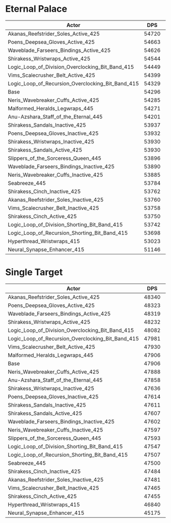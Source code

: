 # Eternal Palace
| Actor | DPS | Increase |
|---|:---:|:---:|
|Akanas_Reefstrider_Soles_Active_425|54720|0.78%|
|Poens_Deepsea_Gloves_Active_425|54663|0.68%|
|Waveblade_Farseers_Bindings_Active_425|54626|0.61%|
|Shirakess_Wristwraps_Active_425|54544|0.46%|
|Logic_Loop_of_Division_Overclocking_Bit_Band_415|54449|0.28%|
|Vims_Scalecrusher_Belt_Active_425|54399|0.19%|
|Logic_Loop_of_Recursion_Overclocking_Bit_Band_415|54329|0.06%|
|Base|54296|0.00%|
|Neris_Wavebreaker_Cuffs_Active_425|54285|-0.02%|
|Malformed_Heralds_Legwraps_445|54271|-0.05%|
|Anu-Azshara_Staff_of_the_Eternal_445|54201|-0.17%|
|Shirakess_Sandals_Inactive_425|53937|-0.66%|
|Poens_Deepsea_Gloves_Inactive_425|53932|-0.67%|
|Shirakess_Wristwraps_Inactive_425|53930|-0.67%|
|Shirakess_Sandals_Active_425|53930|-0.67%|
|Slippers_of_the_Sorceress_Queen_445|53896|-0.74%|
|Waveblade_Farseers_Bindings_Inactive_425|53890|-0.75%|
|Neris_Wavebreaker_Cuffs_Inactive_425|53885|-0.76%|
|Seabreeze_445|53784|-0.94%|
|Shirakess_Cinch_Inactive_425|53762|-0.98%|
|Akanas_Reefstrider_Soles_Inactive_425|53760|-0.99%|
|Vims_Scalecrusher_Belt_Inactive_425|53758|-0.99%|
|Shirakess_Cinch_Active_425|53750|-1.01%|
|Logic_Loop_of_Division_Shorting_Bit_Band_415|53742|-1.02%|
|Logic_Loop_of_Recursion_Shorting_Bit_Band_415|53698|-1.10%|
|Hyperthread_Wristwraps_415|53023|-2.34%|
|Neural_Synapse_Enhancer_415|51146|-5.80%|

# Single Target
| Actor | DPS | Increase |
|---|:---:|:---:|
|Akanas_Reefstrider_Soles_Active_425|48340|0.91%|
|Poens_Deepsea_Gloves_Active_425|48323|0.87%|
|Waveblade_Farseers_Bindings_Active_425|48319|0.86%|
|Shirakess_Wristwraps_Active_425|48232|0.68%|
|Logic_Loop_of_Division_Overclocking_Bit_Band_415|48082|0.37%|
|Logic_Loop_of_Recursion_Overclocking_Bit_Band_415|47981|0.16%|
|Vims_Scalecrusher_Belt_Active_425|47930|0.05%|
|Malformed_Heralds_Legwraps_445|47906|0.00%|
|Base|47906|0.00%|
|Neris_Wavebreaker_Cuffs_Active_425|47888|-0.04%|
|Anu-Azshara_Staff_of_the_Eternal_445|47858|-0.10%|
|Shirakess_Wristwraps_Inactive_425|47636|-0.56%|
|Poens_Deepsea_Gloves_Inactive_425|47614|-0.61%|
|Shirakess_Sandals_Inactive_425|47611|-0.62%|
|Shirakess_Sandals_Active_425|47607|-0.62%|
|Waveblade_Farseers_Bindings_Inactive_425|47602|-0.64%|
|Neris_Wavebreaker_Cuffs_Inactive_425|47597|-0.65%|
|Slippers_of_the_Sorceress_Queen_445|47593|-0.65%|
|Logic_Loop_of_Division_Shorting_Bit_Band_415|47547|-0.75%|
|Logic_Loop_of_Recursion_Shorting_Bit_Band_415|47507|-0.83%|
|Seabreeze_445|47500|-0.85%|
|Shirakess_Cinch_Inactive_425|47484|-0.88%|
|Akanas_Reefstrider_Soles_Inactive_425|47481|-0.89%|
|Vims_Scalecrusher_Belt_Inactive_425|47465|-0.92%|
|Shirakess_Cinch_Active_425|47455|-0.94%|
|Hyperthread_Wristwraps_415|46840|-2.22%|
|Neural_Synapse_Enhancer_415|45175|-5.70%|
